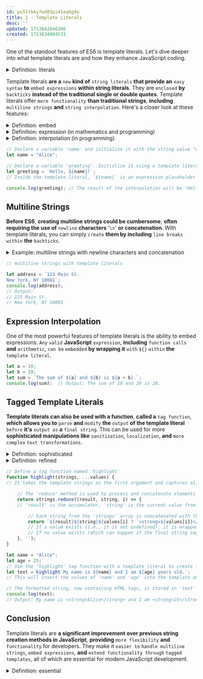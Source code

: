 ```yaml
---
id: ps5ltkky7wd03pi41eq6g4o
title: 1 - Template Literals
desc: ''
updated: 1713842846386
created: 1713834004531
---
```


One of the standout features of ES6 is template literals. Let's dive deeper into what template literals are and how they enhance JavaScript coding.



<!-- start of 'literals' section -->
<details>
    <summary>Definition: literals</summary>

#
In a general context, "literals" **refers to** `things` **that are** `taken` **or** `understood` `exactly as` **they are** `presented`, `without` **any** `change` **or** `interpretation`. For **example**, **taking someone's words literally means you understand them exactly as they said**, **without assuming they meant something different**.

---
</details>
<!-- end of 'literals' section -->



Template literals **are a** `new` **kind of** `string literals` **that provide an** `easy syntax` **to** `embed expressions` **within string literals**. They are `enclosed` **by** `backticks`  **instead of the traditional single or double quotes**. Template literals offer `more functionality` **than traditional strings**, **including** `multiline strings` **and** `string interpolation`. Here's a closer look at these features:



<!-- start of 'embed' section -->
<details>
    <summary>Definition: embed</summary>

#
The term "embed" **means to** `insert` `something` **deeply** `into` `something else` **so that it** `becomes` **an** `integral part` **of it**. For **example**, **embedding a video into a website**, **placing a journalist within a military unit to report first-hand**, or **embedding a stone into a piece of jewelry**.

---
</details>
<!-- end of 'embed' section -->



<!-- start of 'expression' section -->
<details>
    <summary>Definition: expression (in mathematics and programming)</summary>

#
An expression in these fields **refers to a** `combination of` `symbols` **and** `operators` **that** `represent` **a** `particular value` **or** `concept`. For **example**, **in mathematics**, **2 + 2 is an arithmetic expression**, and **in programming**, **variables and functions can be part of expressions that perform calculations or operations**.

---
</details>
<!-- end of 'expression' section -->



<!-- start of 'interpolation' section -->
<details>
    <summary>Definition: interpolation (in programming)</summary>

#
Interpolation **is a** `technique` **in programming that allows you to** `insert values` `from variables` **or** `expressions` **directly** `into` **a** `string`. **This makes creating strings** `with dynamic content` `simpler` **and** `more readable`.

---
</details>
<!-- end of 'interpolation' section -->



```javascript
// Declare a variable 'name' and initialize it with the string value "Alice"
let name = "Alice";

// Declare a variable 'greeting'. Initialize it using a template literal denoted by backticks
let greeting = `Hello, ${name}!`; 
// Inside the template literal, `${name}` is an expression placeholder that gets replaced by the value of the variable 'name'. This process is called string interpolation

console.log(greeting); // The result of the interpolation will be 'Hello, Alice!'
```

## Multiline Strings

**Before ES6**, **creating multiline strings could be cumbersome**, **often requiring the use of** `newline` **characters** '`\n`' **or concatenation**. With template literals, you can simply `create` **them by including** `line breaks` `within` **the** `backticks`.



<!-- start of 'newline characters and concatenation' section -->
<details>
    <summary>Example: multiline strings with newline characters and concatenation</summary>

#
```javascript
// newline characters

let poem = "Roses are red,\nViolets are blue,\nSugar is sweet,\nAnd so are you.";

console.log(poem);
// Output:
// Roses are red,
// Violets are blue,
// Sugar is sweet,
// And so are you.

// -----------------------------------------------------------------------------

// concatenation and newline characters

let greeting = "Hello there,\n" +
               "Welcome to our website.\n" +
               "We hope you enjoy your stay!";

console.log(greeting);
// Output:
// Hello there,
// Welcome to our website.
// We hope you enjoy your stay!
```

---
</details>
<!-- end of 'newline characters and concatenation' section -->



```javascript
// multiline strings with template literals

let address = `123 Main St.
New York, NY 10001`;
console.log(address);
// Output:
// 123 Main St.
// New York, NY 10001
```

## Expression Interpolation

One of the most powerful features of template literals is the ability to embed expressions. `Any` `valid` **JavaScript** `expression`, **including** `function calls` **and** `arithmetic`, `can be` `embedded` **by wrapping it** `with` `${}` `within` **the** `template literal`.

```javascript
let a = 10;
let b = 20;
let sum = `The sum of ${a} and ${b} is ${a + b}.`;
console.log(sum);  // Output: The sum of 10 and 20 is 30.
```

## Tagged Template Literals

**Template literals can also be used with a function**, **called a** `tag function`, **which allows you to** `parse` **and** `modify` **the** `output` **of the template literal** `before` **it's** `output as` **a** `final string`. This can be used for more **sophisticated manipulations like** `sanitization`, `localization`, **and** `more complex` `text transformations`.



<!-- start of 'sophisticated' section -->
<details>
    <summary>Definition: sophisticated</summary>

#
The term "sophisticated" **refers to** `something` **or** `someone` **that is** `very developed`, `advanced`, **or** `refined`. It can describe **complex technologies** or **ideas**, **people who are cultured and have good taste**, **or styles and fashions that are elegant and polished**.

---
</details>
<!-- end of 'sophisticated' section -->



<!-- start of 'refined' section -->
<details>
    <summary>Definition: refined</summary>

#
The word "refined" **means** `something` **that has been** `made` `better` **or** `cleaner`. **Things like art that are done with great care and detail**.

---
</details>
<!-- end of 'refined' section -->



```javascript
// Define a tag function named 'highlight'
function highlight(strings, ...values) {
// It takes the template strings as the first argument and captures all interpolated expressions as subsequent arguments

    // The 'reduce' method is used to process and concatenate elements of the 'strings' array and the 'values'
    return strings.reduce((result, string, i) => {
    // 'result' is the accumulator, 'string' is the current value from the strings array, and 'i' is the current index

        // Each string from the 'strings' array is concatenated with the corresponding value from the 'values' array
        return `${result}${string}${values[i] ? `<strong>${values[i]}</strong>` : ''}`;
        // If a value exists (i.e., it is not undefined), it is wrapped with <strong> tags to emphasize it
        // If no value exists (which can happen if the final string segment follows the last expression), nothing is added
    }, '');
}

let name = "Alice";
let age = 25;
// Use the 'highlight' tag function with a template literal to create formatted text
let text = highlight`My name is ${name} and I am ${age} years old.`;
// This will insert the values of 'name' and 'age' into the template and apply HTML strong tags to them

// The formatted string, now containing HTML tags, is stored in 'text'
console.log(text); 
// Output: My name is <strong>Alice</strong> and I am <strong>25</strong> years old.
```

## Conclusion

Template literals are **a significant improvement over previous string creation methods in JavaScript**, **providing** `more flexibility` **and** `functionality` for developers. They make it `easier to` `handle multiline strings`, `embed expressions`, **and** `extend functionality through` `tagged templates`, all of which are essential for modern JavaScript development.



<!-- start of 'essential' section -->
<details>
    <summary>Definition: essential</summary>

#
The word "essential" **means** `something` **that is** `very important` **or** `necessary`.

---
</details>
<!-- end of 'essential' section -->